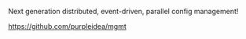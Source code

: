 Next generation distributed, event-driven, parallel config management!

https://github.com/purpleidea/mgmt
